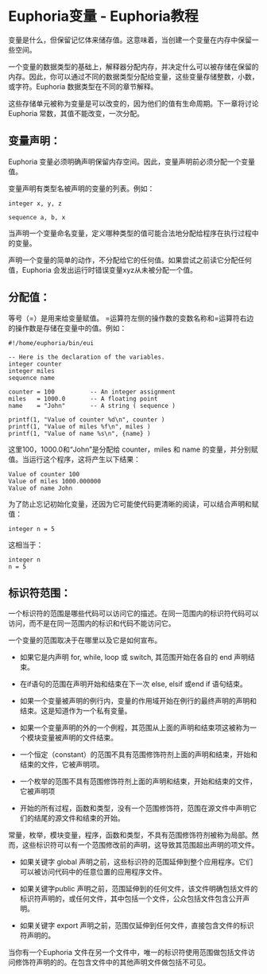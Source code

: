 # Euphoria变量 - Euphoria教程

变量是什么，但保留记忆体来储存值。这意味着，当创建一个变量在内存中保留一些空间。

一个变量的数据类型的基础上，解释器分配内存，并决定什么可以被存储在保留的内存。因此，你可以通过不同的数据类型分配给变量，这些变量存储整数，小数，或字符。Euphoria 数据类型在不同的章节解释。

这些存储单元被称为变量是可以改变的，因为他们的值有生命周期。下一章将讨论Euphoria 常数，其值不能改变，一次分配。



## 变量声明：

Euphoria 变量必须明确声明保留内存空间。因此，变量声明前必须分配一个变量值。

变量声明有类型名被声明的变量的列表。例如：
 

```
integer x, y, z

sequence a, b, x

```


当声明一个变量命名变量，定义哪种类型的值可能合法地分配给程序在执行过程中的变量。

声明一个变量的简单的动作，不分配给它的任何值。如果尝试之前读它分配任何值，Euphoria 会发出运行时错误变量xyz从未被分配一个值。


## 分配值：

等号（=）是用来给变量赋值。 =运算符左侧的操作数的变数名称和=运算符右边的操作数是存储在变量中的值。例如：
 

```
#!/home/euphoria/bin/eui

-- Here is the declaration of the variables.
integer counter
integer miles
sequence name

counter = 100          -- An integer assignment
miles   = 1000.0       -- A floating point
name    = "John"       -- A string ( sequence )

printf(1, "Value of counter %d\n", counter )
printf(1, "Value of miles %f\n", miles )
printf(1, "Value of name %s\n", {name} )

```


这里100，1000.0和“John”是分配给 counter，miles 和 name 的变量，并分别赋值。当运行这个程序，这将产生以下结果：
 

```
Value of counter 100
Value of miles 1000.000000
Value of name John

```


为了防止忘记初始化变量，还因为它可能使代码更清晰的阅读，可以结合声明和赋值：
 

```
integer n = 5

```


这相当于：
 

```
integer n
n = 5

```



## 标识符范围：

一个标识符的范围是哪些代码可以访问它的描述。在同一范围内的标识符代码可以访问，而不是在同一范围内的标识和代码不能访问它。

一个变量的范围取决于在哪里以及它是如何宣布。

*   如果它是内声明 for, while, loop 或 switch, 其范围开始在各自的 end 声明结束。

*   在if语句的范围在声明开始和结束在下一次 else, elsif 或end if 语句结束。

*   如果一个变量被声明的例行内，变量的作用域开始在例行的最终声明的声明和结束。这是知道作为一个私有变量。

*   如果一个变量声明的外的一个例程，其范围从上面的声明和结束项这被称为一个模块变量被声明的文件结束。

*   一个恒定（constant）的范围不具有范围修饰符剂上面的声明和结束，开始和结束的文件，它被声明项。

*   一个枚举的范围不具有范围修饰符剂上面的声明和结束，开始和结束的文件，它被声明项

*   开始的所有过程，函数和类型，没有一个范围修饰符，范围在源文件中声明它们的结尾的源文件和结束的开始。

常量，枚举，模块变量，程序，函数和类型，不具有范围修饰符剂被称为局部。然而，这些标识符可以有一个范围修改前的声明，这导致其范围超出声明的项文件。

*   如果关键字 global 声明之前，这些标识符的范围延伸到整个应用程序。它们可以被访问代码中的任意位置的应用程序文件。

*   如果关键字public 声明之前，范围延伸到的任何文件，该文件明确包括文件的标识符声明的，或任何文件，其中包括一个文件，公众包括文件包含公开声明。

*   如果关键字 export 声明之前，范围仅延伸到任何文件，直接包含文件的标识符声明的。

当你有一个Euphoria 文件在另一个文件中，唯一的标识符使用范围做包括文件访问修饰符声明的的。在包含文件中的其他声明文件做包括不可见。

